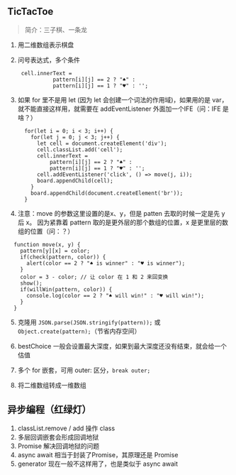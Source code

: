 ## TicTacToe

> 简介：三子棋、一条龙

1. 用二维数组表示棋盘

2. 问号表达式，多个条件

   ```
    cell.innerText =
              pattern[i][j] == 2 ? "♠️" :
              pattern[i][j] == 1 ? "♥️" : '';
   ```

3. 如果 for 里不是用 let (因为 let 会创建一个词法的作用域)，如果用的是 var，就不能直接这样用，就需要在 addEventListener 外面加一个IFE（问：IFE 是啥？）
    ```
      for(let i = 0; i < 3; i++) {
        for(let j = 0; j < 3; j++) {
          let cell = document.createElement('div');
          cell.classList.add('cell');
          cell.innerText =
              pattern[i][j] == 2 ? "♠️" :
              pattern[i][j] == 1 ? "♥️" : '';
          cell.addEventListener('click', () => move(j, i));
          board.appendChild(cell);
        }
        board.appendChild(document.createElement('br'));
      }
    ```

4. 注意：move 的参数这里设置的是x、y，但是 patten 去取的时候一定是先 y 后 x。
    因为紧靠着 pattern 取的是更外层的那个数组的位置，x 是更里层的数组的位置（问：？）
  ```
    function move(x, y) {
      pattern[y][x] = color;
      if(check(pattern, color)) {
        alert(color == 2 ? "♠️ is winner" : "♥️ is winner");
      }
      color = 3 - color; // 让 color 在 1 和 2 来回变换
      show();
      if(willWin(pattern, color)) {
        console.log(color == 2 ? "♠️ will win!" : "♥️ will win!");
      }
    }
  ```




5. 克隆用 ```JSON.parse(JSON.stringify(pattern));``` 或 ```Object.create(pattern);```（节省内存空间）

6. bestChoice 一般会设置最大深度，如果到最大深度还没有结束，就会给一个估值

7. 多个 for 嵌套，可用 outer: 区分，```break outer;```

8. 将二维数组转成一维数组




## 异步编程（红绿灯）
1. classList.remove / add 操作 class
2. 多层回调嵌套会形成回调地狱
3. Promise 解决回调地狱的问题
4. async await 相当于封装了Promise，其原理还是 Promise
5. generator 现在一般不这样用了，也是类似于 async await
